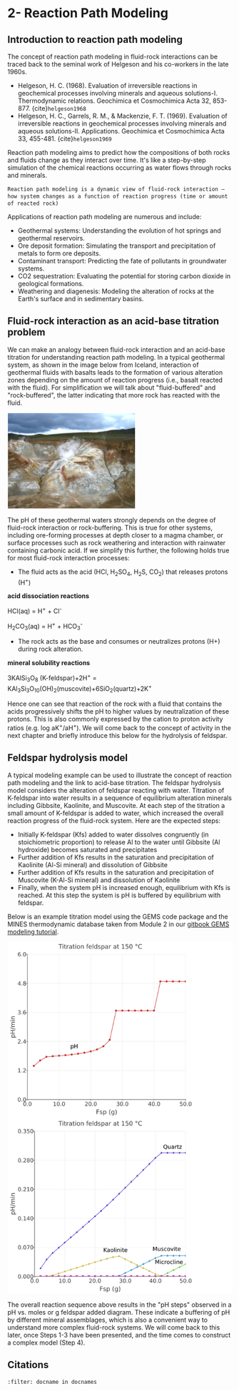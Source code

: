 # 2- Reaction Path Modeling

## Introduction to reaction path modeling

The concept of reaction path modeling in fluid-rock interactions can be traced back to the seminal work of Helgeson and his co-workers in the late 1960s.
- Helgeson, H. C. (1968). Evaluation of irreversible reactions in geochemical processes involving minerals and aqueous solutions-I. Thermodynamic relations. Geochimica et Cosmochimica Acta 32, 853-877. {cite}`helgeson1968`  
- Helgeson, H. C., Garrels, R. M., & Mackenzie, F. T. (1969). Evaluation of irreversible reactions in geochemical processes involving minerals and aqueous solutions-II. Applications. Geochimica et Cosmochimica Acta 33, 455-481.  {cite}`helgeson1969`

Reaction path modeling aims to predict how the compositions of both rocks and fluids change as they interact over time. It's like a step-by-step simulation of the chemical reactions occurring as water flows through rocks and minerals.

```{note}
Reaction path modeling is a dynamic view of fluid-rock interaction – how system changes as a function of reaction progress (time or amount of reacted rock)
```

Applications of reaction path modeling are numerous and include:
- Geothermal systems: Understanding the evolution of hot springs and geothermal reservoirs.
- Ore deposit formation: Simulating the transport and precipitation of metals to form ore deposits.
- Contaminant transport: Predicting the fate of pollutants in groundwater systems.
- CO2 sequestration: Evaluating the potential for storing carbon dioxide in geological formations.
- Weathering and diagenesis: Modeling the alteration of rocks at the Earth's surface and in sedimentary basins.

## Fluid-rock interaction as an acid-base titration problem

We can make an analogy between fluid-rock interaction and an acid-base titration for understanding reaction path modeling. In a typical geothermal system, as shown in the image below from Iceland, interaction of geothermal fluids with basalts leads to the formation of various alteration zones depending on the amount of reaction progress (i.e., basalt reacted with the fluid). For simplification we will talk about "fluid-buffered" and "rock-buffered", the latter indicating that more rock has reacted with the fluid.

![cover](./images/alteration-Iceland.png)

The pH of these geothermal waters strongly depends on the degree of fluid-rock interaction or rock-buffering. This is true for other systems, including ore-forming processes at depth closer to a magma chamber, or surface processes such as rock weathering and interaction with rainwater containing carbonic acid. If we simplify this further, the following holds true for most fluid-rock interaction processes:

- The fluid acts as the acid (HCl, H<sub>2</sub>SO<sub>4</sub>, H<sub>2</sub>S, CO<sub>2</sub>) that releases protons (H<sup>+</sup>)

**acid dissociation reactions** 

HCl(aq) = H<sup>+</sup> + Cl<sup>-</sup>

H<sub>2</sub>CO<sub>3</sub>(aq) = H<sup>+</sup> + HCO<sub>3</sub><sup>-</sup>

- The rock acts as the base and consumes or neutralizes protons (H+) during rock alteration.

**mineral solubility reactions** 

3KAlSi<sub>3</sub>O<sub>8</sub> (K-feldspar)+2H<sup>+</sup> = KAl<sub>3</sub>Si<sub>3</sub>O<sub>10</sub>(OH)<sub>2</sub>(muscovite)+6SiO<sub>2</sub>(quartz)+2K<sup>+</sup>

Hence one can see that reaction of the rock with a fluid that contains the acids progressively shifts the pH to higher values by neutralization of these protons. This is also commonly expressed by the cation to proton activity ratios (e.g. log aK<sup>+</sup>/aH<sup>+</sup>). We will come back to the concept of activity in the next chapter and briefly introduce this below for the hydrolysis of feldspar.
## Feldspar hydrolysis model

A typical modeling example can be used to illustrate the concept of reaction path modeling and the link to acid-base titration. The feldspar hydrolysis model considers the alteration of feldspar reacting with water. Titration of K-feldspar into water results in a sequence of equilibrium alteration minerals including Gibbsite, Kaolinite, and Muscovite. At each step of the titration a small amount of K-feldspar is added to water, which increased the overall reaction progress of the fluid-rock system. Here are the expected steps:
- Initially K-feldspar (Kfs) added to water dissolves congruently (in stoichiometric proportion) to release Al to the water until Gibbsite (Al hydroxide) becomes saturated and precipitates
- Further addition of Kfs results in the saturation  and precipitation of Kaolinite (Al-Si mineral) and dissolution of Gibbsite
- Further addition of Kfs results in the saturation and precipitation of Muscovite (K-Al-Si mineral) and dissolution of Kaolinite
- Finally, when the system pH is increased enough, equilibrium with Kfs is reached. At this step the system is pH is buffered by equilibrium with feldspar.

Below is an example titration model using the GEMS code package and the MINES thermodynamic database taken from  Module 2 in our [gitbook GEMS modeling tutorial](https://apgysi.github.io/gems-mines-tutorial/).

![cover](./images/fsp-titration-model.png)

The overall reaction sequence above results in the "pH steps" observed in a pH vs. moles or g feldspar added diagram. These indicate a buffering of pH by different mineral assemblages, which is also a convenient way to understand more complex fluid-rock systems. We will come back to this later, once Steps 1-3 have been presented, and the time comes to construct a complex model (Step 4).

## Citations

```{bibliography}
:filter: docname in docnames
```


